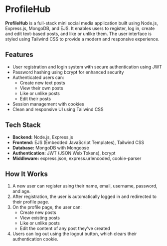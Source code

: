 # ProfileHub

**ProfileHub** is a full-stack mini social media application built using Node.js, Express.js, MongoDB, and EJS. It enables users to register, log in, create and edit text-based posts, and like or unlike them. The user interface is styled using Tailwind CSS to provide a modern and responsive experience.

## Features

- User registration and login system with secure authentication using JWT
- Password hashing using bcrypt for enhanced security
- Authenticated users can:
  - Create new text posts
  - View their own posts
  - Like or unlike posts
  - Edit their posts
- Session management with cookies
- Clean and responsive UI using Tailwind CSS

## Tech Stack

- **Backend:** Node.js, Express.js
- **Frontend:** EJS (Embedded JavaScript Templates), Tailwind CSS
- **Database:** MongoDB with Mongoose
- **Authentication:** JWT (JSON Web Tokens), bcrypt
- **Middleware:** express.json, express.urlencoded, cookie-parser

## How It Works

1. A new user can register using their name, email, username, password, and age.
2. After registration, the user is automatically logged in and redirected to their profile page.
3. On the profile page, the user can:
   - Create new posts
   - View existing posts
   - Like or unlike posts
   - Edit the content of any post they’ve created
4. Users can log out using the logout button, which clears their authentication cookie.




